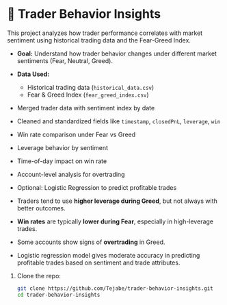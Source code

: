 # 🧠 Trader Behavior Insights

This project analyzes how trader performance correlates with market sentiment using historical trading data and the Fear-Greed Index.


- **Goal:** Understand how trader behavior changes under different market sentiments (Fear, Neutral, Greed).
- **Data Used:**  
  - Historical trading data (`historical_data.csv`)  
  - Fear & Greed Index (`fear_greed_index.csv`)

- Merged trader data with sentiment index by date
- Cleaned and standardized fields like `timestamp`, `closedPnL`, `leverage`, `win`

-  Win rate comparison under Fear vs Greed
-  Leverage behavior by sentiment
-  Time-of-day impact on win rate
-  Account-level analysis for overtrading
-  Optional: Logistic Regression to predict profitable trades

- Traders tend to use **higher leverage during Greed**, but not always with better outcomes.
- **Win rates** are typically **lower during Fear**, especially in high-leverage trades.
- Some accounts show signs of **overtrading** in Greed.
- Logistic regression model gives moderate accuracy in predicting profitable trades based on sentiment and trade attributes.


1. Clone the repo:
   ```bash
   git clone https://github.com/Tejabe/trader-behavior-insights.git
   cd trader-behavior-insights
